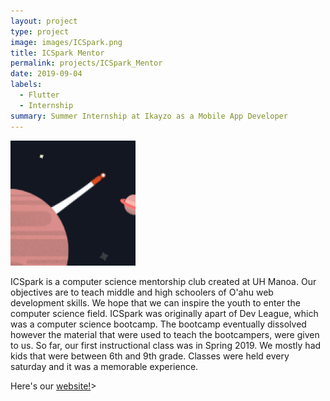 ```yaml
---
layout: project
type: project
image: images/ICSpark.png
title: ICSpark Mentor
permalink: projects/ICSpark_Mentor
date: 2019-09-04
labels:
  - Flutter
  - Internship
summary: Summer Internship at Ikayzo as a Mobile App Developer
---
```


<img class="ui medium right floated rounded image" src="/images/ICSpark.png">

ICSpark is a computer science mentorship club created at UH Manoa. Our objectives are to teach middle and high schoolers of O'ahu web development skills. We hope that we can inspire the youth to enter the computer science field. ICSpark was originally apart of Dev League, which was a computer science bootcamp. The bootcamp eventually dissolved however the material that were used to teach the bootcampers, were given to us. So far, our first instructional class was in Spring 2019. We mostly had kids that were between 6th and 9th grade. Classes were held every saturday and it was a memorable experience.


Here's our [website!](https://icspark.github.io/)>
